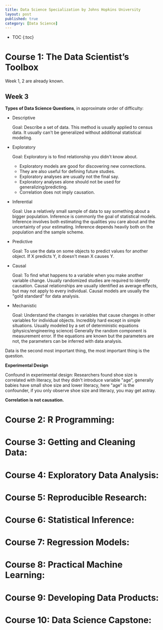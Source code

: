```yaml
---
title: Data Science Specialization by Johns Hopkins University
layout: post
published: true
category: [Data Science]
---
```


* TOC
{:toc}

# Course 1: The Data Scientist’s Toolbox

Week 1, 2 are already known.

## Week 3

**Types of Data Science Questions**, in approximate order of difficulty:

* Descriptive

    Goal: Describe a set of data.
    This method is usually applied to census data.
    It usually can't be generalized without additional statistical modeling.

* Exploratory

    Goal: Exploratory is to find relationship you didn't know about.
    * Exploratory models are good for discovering new connections.
    * They are also useful for defining future studies.
    * Exploratory analyses are usually not the final say.
    * Exploratory analyses alone should not be used for generalizing/predicting.
    * Correlation does not imply causation.

* Inferential

    Goal: Use a relatively small sample of data to say something about a bigger population.
    Inference is commonly the goal of statistical models.
    Inference involves both estimating the qualities you care about and the uncertainty of your estimating.
    Inference depends heavily both on the population and the sample scheme.

* Predictive

    Goal: To use the data on some objects to predict values for another object.
    If X predicts Y, it doesn't mean X causes Y.

* Causal

    Goal: To find what happens to a variable when you make another variable change.
    Usually randomized studies are required to identify causation.
    Causal relationships are usually identified as average effects, but may not apply to every individual.
    Causal models are usually the "gold standard" for data analysis.

* Mechanistic

    Goal: Understand the changes in variables that cause changes in other variables for individual objects.
    Incredibly hard except in simple situations.
    Usually modeled by a set of deterministic equations (physics/engineering science)
    Generally the random component is measurement error.
    If the equations are known but the parameters are not, the parameters can be inferred with data analysis.

Data is the second most important thing, the most important thing is the question.

**Experimental Design**

Confound in experimental design: Researchers found shoe size is correlated with literacy, but they didn't introduce variable "age", generally babies have small shoe size and lower literacy, here "age" is the confounder, if you only observe shoe size and literacy, you may get astray.

**Correlation is not causation.**

# Course 2: R Programming:

# Course 3: Getting and Cleaning Data:

# Course 4: Exploratory Data Analysis:

# Course 5: Reproducible Research:

# Course 6: Statistical Inference:

# Course 7: Regression Models:

# Course 8: Practical Machine Learning:

# Course 9: Developing Data Products:

# Course 10: Data Science Capstone:

<script type="text/javascript" src="https://cdn.mathjax.org/mathjax/latest/MathJax.js?config=TeX-AMS-MML_HTMLorMML"></script>